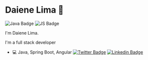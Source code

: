 # Daiene Lima  🚀
![Java Badge](http://img.shields.io/badge/-Java-007396?style=flat-square&logo=java&logoColor=white "Java Badge")
![JS Badge](http://img.shields.io/badge/-JavaScript-F7DF1E?style=flat-square&logo=JavaScript&logoColor=white "JS Badge")

I'm Daiene Lima.

I'm a full stack developer

- :computer:  Java, Spring Boot, Angular
[![Twitter Badge](https://img.shields.io/badge/-@daieneliima-1ca0f1?style=flat-square&labelColor=1ca0f1&logo=twitter&logoColor=white&link=https://twitter.com/daieneliima)](https://twitter.com/daieneliima) 
[![Linkedin Badge](https://img.shields.io/badge/-daienelima-blue?style=flat-square&logo=Linkedin&logoColor=white&link=https://www.linkedin.com/in/daiene-lima/)](https://www.linkedin.com/in/daiene-lima/) 
